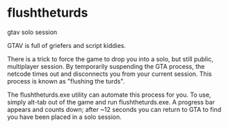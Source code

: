# flushtheturds
gtav solo session


GTAV is full of griefers and script kiddies.

There is a trick to force the game to drop you into a solo, but still public, multiplayer session.
By temporarily suspending the GTA process, the netcode times out and disconnects you from your current session.
This process is known as "flushing the turds".

The flushtheturds.exe utility can automate this process for you.
To use, simply alt-tab out of the game and run flushtheturds.exe.
A progress bar appears and counts down;  after ~12 seconds you can return to GTA to find you have been placed in a solo session.
